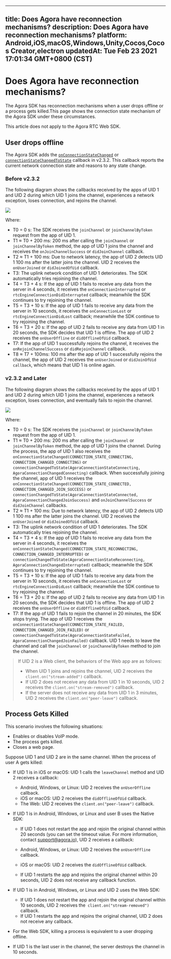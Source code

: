 
---
title: Does Agora have reconnection mechanisms?
description: Does Agora have reconnection mechanisms?
platform: Android,iOS,macOS,Windows,Unity,Cocos,Cocos Creator,electron
updatedAt: Tue Feb 23 2021 17:01:34 GMT+0800 (CST)
---
# Does Agora have reconnection mechanisms?
The Agora SDK has reconnection mechanisms when a user drops offline or a process gets killed.This page shows the connection state mechanism of the Agora SDK under these circumstances.

<div class="alert note">This article does not apply to the Agora RTC Web SDK.</div>

## User drops offline

The Agora SDK adds the [`onConnectionStateChanged`](https://docs.agora.io/en/faqs/API%20Reference/cpp/classagora_1_1rtc_1_1_i_rtc_engine_event_handler.html#af409b2e721d345a65a2c600cea2f5eb4) or [`connectionStateChangedToState`](https://docs.agora.io/en/faqs/API%20Reference/oc/Protocols/AgoraRtcEngineDelegate.html#//api/name/rtcEngine:connectionChangedToState:reason:) callback in v2.3.2. This callback reports the current network connection state and reasons to any state change.

### Before v2.3.2

The following diagram shows the callbacks received by the apps of UID 1 and UID 2 during which UID 1 joins the channel, experiences a network exception, loses connection, and rejoins the channel.

![](https://web-cdn.agora.io/docs-files/1557482391248)

Where:

- T0 = 0 s: The SDK receives the `joinChannel` or `joinChannelByToken` request from the app of UID 1.
- T1 ≈ T0 + 200 ms: 200 ms after calling the `joinChannel` or `joinChannelByToken` method, the app of UID 1 joins the channel and receives the `onJoinChannelSuccess` or `didJoinChannel` callback.
- T2 ≈ T1 + 100 ms: Due to network latency, the app of UID 2 detects UID 1 100 ms after the latter joins the channel. UID 2 receives the `onUserJoined` or `didJoinedOfUid` callback.
- T3: The uplink network condition of UID 1 deteriorates. The SDK automatically tries rejoining the channel.
- T4 = T3 + 4 s: If the app of UID 1 fails to receive any data from the server in 4 seconds, it receives the `onConnectionInterrupted` or `rtcEngineConnectionDidInterrupted` callback; meanwhile the SDK continues to try rejoining the channel.
- T5 = T3 + 10 s: If the app of UID 1 fails to receive any data from the server in 10 seconds, it receives the `onConnectionLost` or `rtcEngineConnectionDidLost` callback; meanwhile the SDK continue to try rejoining the channel.
- T6 = T3 + 20 s: If the app of UID 2 fails to receive any data from UID 1 in 20 seconds, the SDK decides that UID 1 is offline. The app of UID 2 receives the `onUserOffline` or `didOfflineOfUid` callback.
- T7: If the app of UID 1 successfully rejoins the channel, it receives the `onRejoinChannelSuccess` or `didRejoinChannel` callback.
- T8 ≈ T7 + 100ms: 100 ms after the app of UID 1 successfully rejoins the channel, the app of UID 2 receives the `onUserJoined` or `didJoinOfUid callback`, which means that UID 1 is online again.

### v2.3.2 and Later

The following diagram shows the callbacks received by the apps of UID 1 and UID 2 during which UID 1 joins the channel, experiences a network exception, loses connection, and eventually fails to rejoin the channel.

![](https://web-cdn.agora.io/docs-files/1557482418517)

Where:

- T0 = 0 s: The SDK receives the `joinChannel` or `joinChannelByToken` request from the app of UID 1.
- T1 ≈ T0 + 200 ms: 200 ms after calling the `joinChannel` or `joinChannelByToken` method, the app of UID 1 joins the channel.  During the process, the app of UID 1 also receives the `onConnectionStateChanged(CONNECTION_STATE_CONNECTING, CONNECTION_CHANGED_CONNECTING)` or `connectionChangedToState(AgoraConnectionStateConnecting, AgoraConnectionChangedConnecting)` callback. When successfully joining the channel, app of UID 1 receives the `onConnectionStateChanged(CONNECTION_STATE_CONNECTED, CONNECTION_CHANGED_JOIN_SUCCESS)` or `connectionChangedToState(AgoraConnectionStateConnected, AgoraConnectionChangedJoinSuccess)` and `onJoinChannelSuccess` or `didJoinChannel` callbacks. 
- T2 ≈ T1 + 100 ms: Due to network latency, the app of UID 2 detects UID 1 100 ms after the latter joins the channel. UID 2 receives the `onUserJoined` or `didJoinedOfUid` callback.
- T3: The uplink network condition of UID 1 deteriorates. The SDK automatically tries rejoining the channel.
- T4 = T3 + 4 s: If the app of UID 1 fails to receive any data from the server in 4 seconds, it receives the `onConnectionStateChanged(CONNECTION_STATE_RECONNECTING, CONNECTION_CHANGED_INTERRUPTED)` or `connectionChangedToState(AgoraConnectionStateReconnecting, AgoraConnectionChangedInterrupted)` callback; meanwhile the SDK continues to try rejoining the channel.
- T5 = T3 + 10 s: If the app of UID 1 fails to receive any data from the server in 10 seconds, it receives the `onConnectionLost` or `rtcEngineConnectionDidLost` callback; meanwhile the SDK continue to try rejoining the channel.
- T6 = T3 + 20 s: If the app of UID 2 fails to receive any data from UID 1 in 20 seconds, the SDK decides that UID 1 is offline. The app of UID 2 receives the `onUserOffline` or `didOfflineOfUid` callback.
- T7: If the app of UID 1 fails to rejoin the channel in 20 minutes, the SDK stops trying. The app of UID 1 receives the `onConnectionStateChanged(CONNECTION_STATE_FAILED, CONNECTION_CHANGED_JOIN_FAILED)` or `connectionChangedToState(AgoraConnectionStateFailed, AgoraConnectionChangedJoinFailed)` callback. UID 1 needs to leave the channel and call the `joinChannel` or `joinChannelByToken` method to join the channel.

> If UID 2 is a Web client, the behaviors of the Web app are as follows:
> - When UID 1 joins and rejoins the channel, UID 2 receives the `client.on("stream-added")` callback. 
> - If UID 2 does not receive any data from UID 1 in 10 seconds, UID 2 receives the `client.on("stream-removed")` callback.
> - If the server does not receive any data from UID 1 in 3 minutes, UID 2 receives the `client.on("peer-leave")` callback.

## Process Gets Killed
This scenario involves the following situations:

- Enables or disables VoIP mode.
- The process gets killed.
- Closes a web page.

Suppose UID 1 and UID 2 are in the same channel. When the process of user A gets killed:

- If UID 1 is in iOS or macOS: UID 1 calls the `leaveChannel` method and UID 2 receives a callback:

	- Android, Windows, or Linux: UID 2 receives the `onUserOffline` callback.
	- iOS or macOS: UID 2 receives the `didOfflineOfUid` callback.
	- The Web: UID 2 receives the `client.on("peer-leave")` callback.

- If UID 1 is in Android, Windows, or Linux and user B uses the Native SDK:

	- If UID 1 does not restart the app and rejoin the original channel within 20 seconds (you can set the timeout value. For more information, contact support@agora.io), UID 2 receives a callback:

   - Android, Windows, or Linux: UID 2 receives the `onUserOffline` callback.
   - iOS or macOS: UID 2 receives the `didOfflineOfUid` callback.

	- If UID 1 restarts the app and rejoins the original channel within 20 seconds, UID 2 does not receive any callback function.

- If UID 1 is in Android, Windows, or Linux and UID 2 uses the Web SDK:

	- If UID 1 does not restart the app and rejoin the original channel within 10 seconds, UID 2 receives the` client.on("stream-removed")` callback.
	- If UID 1 restarts the app and rejoins the original channel, UID 2 does not receive any callback.

- For the Web SDK, killing a process is equivalent to a user dropping offline.
- If UID 1 is the last user in the channel, the server destroys the channel in 10 seconds.
